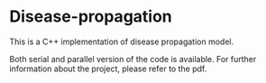 # Disease-propagation

This is a C++ implementation of disease propagation model. 

Both serial and parallel version of the code is available. For further information about the project, please refer to the pdf. 
